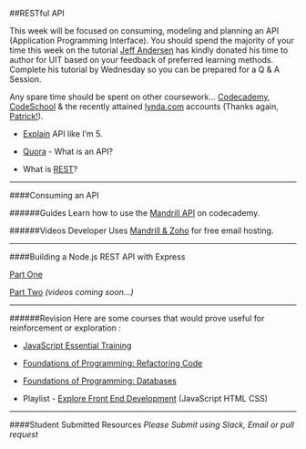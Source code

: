 ##RESTful API

This week will be focused on consuming, modeling and planning an API (Application Programming Interface). You should spend the majority of your time this week on the tutorial [Jeff Andersen](https://twitter.com/jeffandersen) has kindly donated his time to author for UIT based on your feedback of preferred learning methods. Complete his tutorial by Wednesday so you can be prepared for a Q & A Session.

Any spare time should be spent on other coursework... [Codecademy](http://www.codecademy.com/), [CodeSchool](https://www.codeschool.com/) & the recently attained [lynda.com](http://www.lynda.com/) accounts (Thanks again, [Patrick!](https://twitter.com/phankinson)).

- [Explain](https://pragmaticstartup.wordpress.com/2014/01/15/explain-it-like-im-5-what-is-an-application-programming-interface-api/) API like I’m 5.

- [Quora](http://www.quora.com/What-is-an-API?redirected_qid=266088) - What is an API?

- What is [REST](http://rest.elkstein.org/2008/02/what-is-rest.html)?

---

####Consuming an API

######Guides
Learn how to use the [Mandrill API](http://www.codecademy.com/en/tracks/mandrill) on codecademy.

######Videos
Developer Uses [Mandrill & Zoho](https://www.youtube.com/watch?v=ndIflJOGSww) for free email hosting.

___


####Building a Node.js REST API with Express

[Part One](https://medium.com/@jeffandersen/building-a-node-js-rest-api-with-express-46b0901f29b6)

[Part Two](https://medium.com/@jeffandersen/building-a-node-js-rest-api-with-express-part-two-9152661bf47) *(videos coming soon...)*

---

######Revision
Here are some courses that would prove useful for reinforcement or exploration :

- [JavaScript Essential Training](http://www.lynda.com/JavaScript-tutorials/JavaScript-Essential-Training/81266-2.html)

- [Foundations of Programming: Refactoring Code](http://www.lynda.com/Developer-Programming-Foundations-tutorials/Foundations-Programming-Refactoring-Code/122457-2.html)

- [Foundations of Programming: Databases](http://www.lynda.com/Programming-tutorials/Foundations-Programming-Databases/112585-2.html)

- Playlist - [Explore Front End Development](http://www.lynda.com/SharedPlaylist/f7ec4c59709b4a57a39170434f5e7330) (JavaScript HTML CSS)
___

####Student Submitted Resources
*Please Submit using Slack, Email or pull request*
